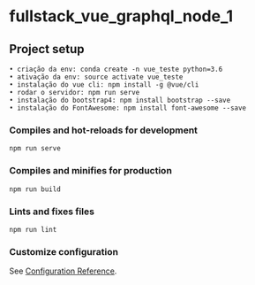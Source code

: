 # fullstack_vue_graphql_node_1

## Project setup
```
• criação da env: conda create -n vue_teste python=3.6
• ativação da env: source activate vue_teste
• instalação do vue cli: npm install -g @vue/cli
• rodar o servidor: npm run serve
• instalação do bootstrap4: npm install bootstrap --save
• instalação do FontAwesome: npm install font-awesome --save
```

### Compiles and hot-reloads for development
```
npm run serve
```

### Compiles and minifies for production
```
npm run build
```

### Lints and fixes files
```
npm run lint
```

### Customize configuration
See [Configuration Reference](https://cli.vuejs.org/config/).

